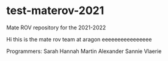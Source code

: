 # test-materov-2021
Mate ROV repository for the 2021-2022

Hi
this is the mate rov team at aragon
eeeeeeeeeeeeeeee

Programmers:
Sarah
Hannah
Martin
Alexander
Sannie
Vlaerie
